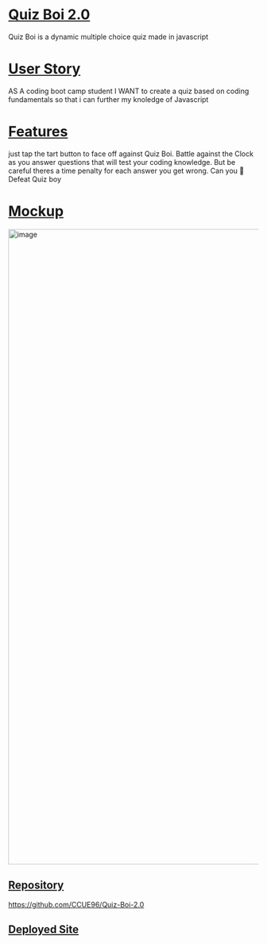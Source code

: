 # <ins>Quiz Boi 2.0<ins>
Quiz Boi is a dynamic multiple choice quiz made in javascript 

# <ins>User Story<ins>
AS A coding boot camp student
I WANT to create a quiz based on coding fundamentals
so that i can further my knoledge of Javascript

# <ins>Features<ins>
just tap the tart button to face off against Quiz Boi. Battle against the Clock as
you answer questions that will test your coding knowledge. But be careful theres
a time penalty for each answer you get wrong. Can you 🫵 Defeat Quiz boy 

# <ins>Mockup<ins>
<img width="1276" alt="image" src="https://github.com/CCUE96/Quiz-Boi-2.0/assets/159393541/ba323772-ddda-406b-bf3d-0845989e3996">

## <ins>Repository<ins>
https://github.com/CCUE96/Quiz-Boi-2.0
  
## <ins>Deployed Site<ins>
